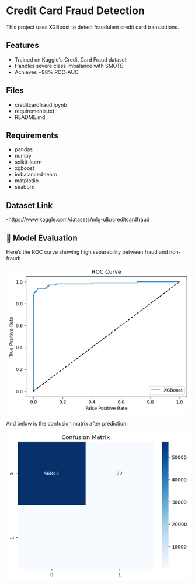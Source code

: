 # Credit Card Fraud Detection

This project uses XGBoost to detect fraudulent credit card transactions.

## Features
- Trained on Kaggle's Credit Card Fraud dataset
- Handles severe class imbalance with SMOTE
- Achieves ~98% ROC-AUC

## Files
- creditcardfraud.ipynb  
- requirements.txt
- README.md

## Requirements
- pandas
- numpy
- scikit-learn
- xgboost
- imbalanced-learn
- matplotlib
- seaborn

## Dataset Link
-https://www.kaggle.com/datasets/mlg-ulb/creditcardfraud
## 📸 Model Evaluation

Here’s the ROC curve showing high separability between fraud and non-fraud:

![ROC Curve](https://github.com/m-shashank2/CreditCardfraud_detection/raw/main/roccurve.png)

And below is the confusion matrix after prediction:

![Confusion Matrix](https://github.com/m-shashank2/CreditCardfraud_detection/blob/main/confusionmatrix.png)

